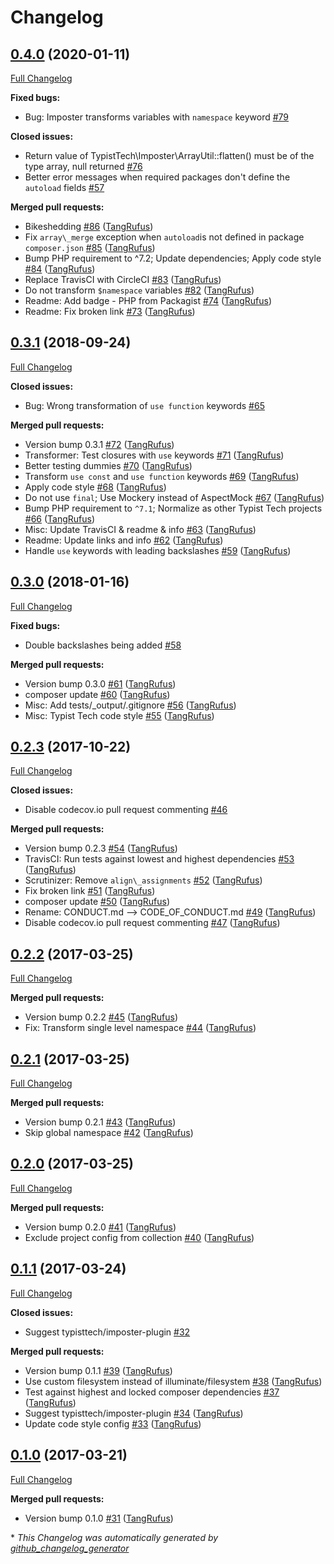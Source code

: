 # Changelog

## [0.4.0](https://github.com/typisttech/imposter/tree/0.4.0) (2020-01-11)

[Full Changelog](https://github.com/typisttech/imposter/compare/0.3.1...0.4.0)

**Fixed bugs:**

- Bug: Imposter transforms variables with `namespace` keyword [\#79](https://github.com/TypistTech/imposter/issues/79)

**Closed issues:**

- Return value of TypistTech\Imposter\ArrayUtil::flatten\(\) must be of the type array, null returned [\#76](https://github.com/TypistTech/imposter/issues/76)
- Better error messages when required packages don't define the `autoload` fields [\#57](https://github.com/TypistTech/imposter/issues/57)

**Merged pull requests:**

- Bikeshedding [\#86](https://github.com/TypistTech/imposter/pull/86) ([TangRufus](https://github.com/TangRufus))
- Fix `array\_merge` exception when `autoload`is not defined in package `composer.json` [\#85](https://github.com/TypistTech/imposter/pull/85) ([TangRufus](https://github.com/TangRufus))
- Bump PHP requirement to ^7.2; Update dependencies; Apply code style [\#84](https://github.com/TypistTech/imposter/pull/84) ([TangRufus](https://github.com/TangRufus))
- Replace TravisCI with CircleCI [\#83](https://github.com/TypistTech/imposter/pull/83) ([TangRufus](https://github.com/TangRufus))
- Do not transform `$namespace` variables [\#82](https://github.com/TypistTech/imposter/pull/82) ([TangRufus](https://github.com/TangRufus))
- Readme: Add badge - PHP from Packagist [\#74](https://github.com/TypistTech/imposter/pull/74) ([TangRufus](https://github.com/TangRufus))
- Readme: Fix broken link [\#73](https://github.com/TypistTech/imposter/pull/73) ([TangRufus](https://github.com/TangRufus))

## [0.3.1](https://github.com/typisttech/imposter/tree/0.3.1) (2018-09-24)

[Full Changelog](https://github.com/typisttech/imposter/compare/0.3.0...0.3.1)

**Closed issues:**

- Bug: Wrong transformation of `use function` keywords [\#65](https://github.com/TypistTech/imposter/issues/65)

**Merged pull requests:**

- Version bump 0.3.1 [\#72](https://github.com/TypistTech/imposter/pull/72) ([TangRufus](https://github.com/TangRufus))
- Transformer: Test closures with `use` keywords [\#71](https://github.com/TypistTech/imposter/pull/71) ([TangRufus](https://github.com/TangRufus))
- Better testing dummies [\#70](https://github.com/TypistTech/imposter/pull/70) ([TangRufus](https://github.com/TangRufus))
- Transform `use const` and `use function` keywords [\#69](https://github.com/TypistTech/imposter/pull/69) ([TangRufus](https://github.com/TangRufus))
- Apply code style [\#68](https://github.com/TypistTech/imposter/pull/68) ([TangRufus](https://github.com/TangRufus))
- Do not use `final`; Use Mockery instead of AspectMock [\#67](https://github.com/TypistTech/imposter/pull/67) ([TangRufus](https://github.com/TangRufus))
- Bump PHP requirement to `^7.1`; Normalize as other Typist Tech projects [\#66](https://github.com/TypistTech/imposter/pull/66) ([TangRufus](https://github.com/TangRufus))
- Misc: Update TravisCI & readme & info [\#63](https://github.com/TypistTech/imposter/pull/63) ([TangRufus](https://github.com/TangRufus))
- Readme: Update links and info [\#62](https://github.com/TypistTech/imposter/pull/62) ([TangRufus](https://github.com/TangRufus))
- Handle `use` keywords with leading backslashes [\#59](https://github.com/TypistTech/imposter/pull/59) ([TangRufus](https://github.com/TangRufus))

## [0.3.0](https://github.com/typisttech/imposter/tree/0.3.0) (2018-01-16)

[Full Changelog](https://github.com/typisttech/imposter/compare/0.2.3...0.3.0)

**Fixed bugs:**

- Double backslashes being added [\#58](https://github.com/TypistTech/imposter/issues/58)

**Merged pull requests:**

- Version bump 0.3.0 [\#61](https://github.com/TypistTech/imposter/pull/61) ([TangRufus](https://github.com/TangRufus))
- composer update [\#60](https://github.com/TypistTech/imposter/pull/60) ([TangRufus](https://github.com/TangRufus))
- Misc: Add tests/\_output/.gitignore [\#56](https://github.com/TypistTech/imposter/pull/56) ([TangRufus](https://github.com/TangRufus))
- Misc: Typist Tech code style [\#55](https://github.com/TypistTech/imposter/pull/55) ([TangRufus](https://github.com/TangRufus))

## [0.2.3](https://github.com/typisttech/imposter/tree/0.2.3) (2017-10-22)

[Full Changelog](https://github.com/typisttech/imposter/compare/0.2.2...0.2.3)

**Closed issues:**

- Disable codecov.io pull request commenting [\#46](https://github.com/TypistTech/imposter/issues/46)

**Merged pull requests:**

- Version bump 0.2.3 [\#54](https://github.com/TypistTech/imposter/pull/54) ([TangRufus](https://github.com/TangRufus))
- TravisCI: Run tests against lowest and highest dependencies [\#53](https://github.com/TypistTech/imposter/pull/53) ([TangRufus](https://github.com/TangRufus))
- Scrutinizer: Remove `align\_assignments` [\#52](https://github.com/TypistTech/imposter/pull/52) ([TangRufus](https://github.com/TangRufus))
- Fix broken link [\#51](https://github.com/TypistTech/imposter/pull/51) ([TangRufus](https://github.com/TangRufus))
- composer update [\#50](https://github.com/TypistTech/imposter/pull/50) ([TangRufus](https://github.com/TangRufus))
- Rename: CONDUCT.md --\> CODE\_OF\_CONDUCT.md [\#49](https://github.com/TypistTech/imposter/pull/49) ([TangRufus](https://github.com/TangRufus))
- Disable codecov.io pull request commenting [\#47](https://github.com/TypistTech/imposter/pull/47) ([TangRufus](https://github.com/TangRufus))

## [0.2.2](https://github.com/typisttech/imposter/tree/0.2.2) (2017-03-25)

[Full Changelog](https://github.com/typisttech/imposter/compare/0.2.1...0.2.2)

**Merged pull requests:**

- Version bump 0.2.2 [\#45](https://github.com/TypistTech/imposter/pull/45) ([TangRufus](https://github.com/TangRufus))
- Fix: Transform single level namespace [\#44](https://github.com/TypistTech/imposter/pull/44) ([TangRufus](https://github.com/TangRufus))

## [0.2.1](https://github.com/typisttech/imposter/tree/0.2.1) (2017-03-25)

[Full Changelog](https://github.com/typisttech/imposter/compare/0.2.0...0.2.1)

**Merged pull requests:**

- Version bump 0.2.1 [\#43](https://github.com/TypistTech/imposter/pull/43) ([TangRufus](https://github.com/TangRufus))
- Skip global namespace [\#42](https://github.com/TypistTech/imposter/pull/42) ([TangRufus](https://github.com/TangRufus))

## [0.2.0](https://github.com/typisttech/imposter/tree/0.2.0) (2017-03-25)

[Full Changelog](https://github.com/typisttech/imposter/compare/0.1.1...0.2.0)

**Merged pull requests:**

- Version bump 0.2.0 [\#41](https://github.com/TypistTech/imposter/pull/41) ([TangRufus](https://github.com/TangRufus))
- Exclude project config from collection [\#40](https://github.com/TypistTech/imposter/pull/40) ([TangRufus](https://github.com/TangRufus))

## [0.1.1](https://github.com/typisttech/imposter/tree/0.1.1) (2017-03-24)

[Full Changelog](https://github.com/typisttech/imposter/compare/0.1.0...0.1.1)

**Closed issues:**

- Suggest typisttech/imposter-plugin [\#32](https://github.com/TypistTech/imposter/issues/32)

**Merged pull requests:**

- Version bump 0.1.1 [\#39](https://github.com/TypistTech/imposter/pull/39) ([TangRufus](https://github.com/TangRufus))
- Use custom filesystem instead of illuminate/filesystem [\#38](https://github.com/TypistTech/imposter/pull/38) ([TangRufus](https://github.com/TangRufus))
- Test against highest and locked composer dependencies [\#37](https://github.com/TypistTech/imposter/pull/37) ([TangRufus](https://github.com/TangRufus))
- Suggest typisttech/imposter-plugin [\#34](https://github.com/TypistTech/imposter/pull/34) ([TangRufus](https://github.com/TangRufus))
- Update code style config [\#33](https://github.com/TypistTech/imposter/pull/33) ([TangRufus](https://github.com/TangRufus))

## [0.1.0](https://github.com/typisttech/imposter/tree/0.1.0) (2017-03-21)

[Full Changelog](https://github.com/typisttech/imposter/compare/08bb86bafbad5d5011156a24d7b32ad883bdf6c0...0.1.0)

**Merged pull requests:**

- Version bump 0.1.0 [\#31](https://github.com/TypistTech/imposter/pull/31) ([TangRufus](https://github.com/TangRufus))



\* *This Changelog was automatically generated by [github_changelog_generator](https://github.com/github-changelog-generator/github-changelog-generator)*
